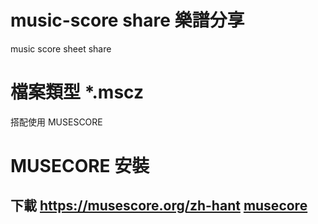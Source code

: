 # music-score share 樂譜分享
music score sheet share

# 檔案類型 *.mscz
搭配使用 MUSESCORE

# MUSECORE 安裝
## 下載 https://musescore.org/zh-hant  [musecore](https://musescore.org/zh-hant)
